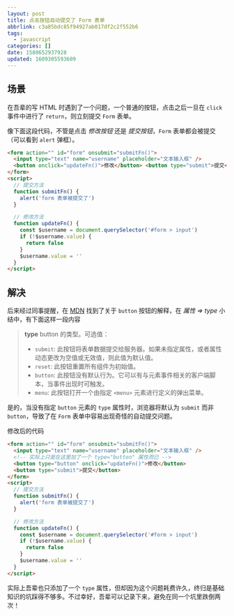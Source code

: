 ```yaml
---
layout: post
title: 点击按钮自动提交了 Form 表单
abbrlink: c3a85bdc85f94927ab017df2c2f552b6
tags:
  - javascript
categories: []
date: 1580652937928
updated: 1609305593609
---
```


## 场景

在吾辈的写 HTML 时遇到了一个问题，一个普通的按钮，点击之后一旦在 `click` 事件中进行了 `return`，则立刻提交 `Form` 表单。

像下面这段代码，不管是点击 *修改按钮* 还是 *提交按钮*，`Form` 表单都会被提交（可以看到 `alert` 弹框）。

```html
<form action="" id="form" onsubmit="submitFn()">
  <input type="text" name="username" placeholder="文本输入框" />
  <button onclick="updateFn()">修改</button> <button type="submit">提交</button>
</form>
<script>
  // 提交方法
  function submitFn() {
    alert('form 表单被提交了')
  }

  // 修改方法
  function updateFn() {
    const $username = document.querySelector('#form > input')
    if (!$username.value) {
      return false
    }
    $username.value = ''
  }
</script>
```

## 解决

后来经过同事提醒，在 [MDN](https://developer.mozilla.org/zh-CN/docs/Web/HTML/Element/button#%E5%B1%9E%E6%80%A7) 找到了关于 `button` 按钮的解释，在 *属性 => type* 小结中，有下面这样一段内容

> **type**
> button 的类型。可选值：
>
> - `submit`: 此按钮将表单数据提交给服务器。如果未指定属性，或者属性动态更改为空值或无效值，则此值为默认值。
> - `reset`: 此按钮重置所有组件为初始值。
> - `button`: 此按钮没有默认行为。它可以有与元素事件相关的客户端脚本，当事件出现时可触发。
> - `menu`: 此按钮打开一个由指定 `<menu>` 元素进行定义的弹出菜单。

是的，当没有指定 `button` 元素的 `type` 属性时，浏览器将默认为 `submit` 而非 `button`，导致了在 `Form` 表单中容易出现奇怪的自动提交问题。

修改后的代码

```html
<form action="" id="form" onsubmit="submitFn()">
  <input type="text" name="username" placeholder="文本输入框" />
  <!-- 实际上只是在这里加了一个 type="button" 属性而已 -->
  <button type="button" onclick="updateFn()">修改</button>
  <button type="submit">提交</button>
</form>
<script>
  // 提交方法
  function submitFn() {
    alert('form 表单被提交了')
  }

  // 修改方法
  function updateFn() {
    const $username = document.querySelector('#form > input')
    if (!$username.value) {
      return false
    }
    $username.value = ''
  }
</script>
```

实际上吾辈也只添加了一个 `type` 属性，但却因为这个问题耗费许久，终归是基础知识的坑踩得不够多。不过幸好，吾辈可以记录下来，避免在同一个坑里跌倒两次！
